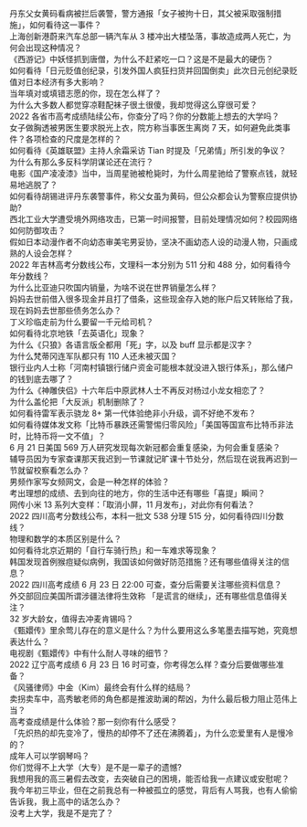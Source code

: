 丹东父女黄码看病被拦后袭警，警方通报「女子被拘十日，其父被采取强制措施」，如何看待这一事件？  
上海创新港蔚来汽车总部一辆汽车从 3 楼冲出大楼坠落，事故造成两人死亡，为何会出现这种情况？  
《西游记》中妖怪抓到唐僧，为什么不赶紧吃一口？这是不是最大的硬伤？  
如何看待「日元贬值创纪录，引发外国人疯狂扫货并回国倒卖」此次日元创纪录贬值对日本经济有多大影响？  
当年填对或填错志愿的你，现在怎么样了？  
为什么大多数人都觉穿凉鞋配袜子很土很傻，我却觉得这么穿很可爱？  
2022 各省市高考成绩陆续公布，你查分了吗？你的分数能上想去的大学吗？  
女子做胸透被男医生要求脱光上衣，院方称当事医生离岗 7 天，如何避免此类事件？各项检查的尺度是怎样的？  
如何看待《英雄联盟》主持人余霜采访 Tian 时提及「兄弟情」所引发的争议？  
为什么有那么多反科学阴谋论还在流行？  
电影《国产凌凌漆》当中，当周星驰被枪毙时，为什么周星驰给了警察点钱，就轻易地逃脱了？  
如何看待胡锡进评丹东袭警事件，称父女虽为黄码，但公众都会认为警察应提供协助?  
西北工业大学遭受境外网络攻击，已第一时间报警，目前处理情况如何？校园网络如何防御攻击？  
假如日本动漫作者不向幼态审美宅男妥协，坚决不画幼态人设的动漫人物，只画成熟的人设会怎样？  
2022 年吉林高考分数线公布，文理科一本分别为 511 分和 488 分，如何看待今年分数线？  
为什么比亚迪只吹国内销量，为啥不说在世界销量怎么样？  
妈妈去世前借入很多现金并且打了借条，这些现金存入她的账户后又转账给了我，现在妈妈去世那些债务怎么办？  
丁义珍临走前为什么要留一千元给司机？  
如何看待北京地铁「去英语化」现象？  
为什么《只狼》各语言版全都用「死」字，以及 buff 显示都是汉字？  
为什么梵蒂冈连军队都只有 110 人还未被灭国？  
银行业内人士称「河南村镇银行储户资金可能根本就没进入银行体系」，那么储户的钱到底去哪了？  
为什么《神雕侠侣》十六年后中原武林人士不再反对杨过小龙女相恋了？  
为什么盖伦把「大反派」机制删除了？  
如何看待雷军表示骁龙 8+ 第一代体验绝非小升级，调不好绝不发布？  
如何看待媒体发文称「比特币暴跌还需警惕归零风险」「美国等国宣布比特币非法时，比特币将一文不值」？  
6 月 21 日美国 569 万人研究发现每次新冠都会重复感染，为何会重复感染？  
辅导员因为专家查课那天我迟到一节课就记旷课十节处分，然后现在说我再迟到一节就留校察看怎么办？  
男频作家写女频网文，会是一种怎样的体验？  
考出理想的成绩、去到向往的地方，你的生活中还有哪些「喜提」瞬间？  
网传小米 13 系列大变样：「取消小屏，11 月发布」，对此你有何看法？  
2022 四川高考分数线公布，本科一批文 538 分理 515 分，如何看待四川分数线？  
物理和数学的本质区别是什么？  
如何看待北京近期的「自行车骑行热」和一车难求等现象？  
韩国发现首例猴痘疑似病例，我国该如何做好防范措施？还有哪些值得关注的信息？  
2022 四川高考成绩 6 月 23 日 22:00 可查，查分后需要关注哪些资料信息？  
外交部回应美国所谓涉疆法律将生效称 「是谎言的继续」，还有哪些信息值得关注？  
32 岁大龄女，值得去冲麦肯锡吗？  
《甄嬛传》里余莺儿存在的意义是什么？为什么要用这么多笔墨去描写她，究竟想表达什么？  
电视剧《甄嬛传》中有什么耐人寻味的细节？  
2022 辽宁高考成绩 6 月 23 日 16 时可查，你考得怎么样？查分后要做哪些准备？  
《风骚律师》中金（Kim）最终会有什么样的结局？  
卖拐卖车中，高秀敏老师的角色都是推波助澜的帮凶，为什么最后极力阻止范伟上当？  
高考查成绩是什么体验？那一刻你有什么感受？  
「先炽热的却先变冷了，慢热的却停不了还在沸腾着」，为什么恋爱里有人是慢冷的？  
成年人可以学钢琴吗？  
你们觉得不上大学（大专）是不是一辈子的遗憾?  
我想用我的高三暑假去改变，去突破自己的困境，能否给我一点建议或安慰呢？  
我今年初三毕业，但在之前我总有一种被孤立的感觉，背后有人骂我，也有人偷偷告诉我，我上高中的话怎么办？  
没考上大学，我是不是完了？  
